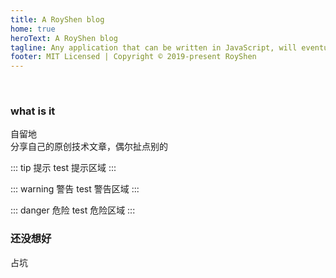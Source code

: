 ```yaml
---
title: A RoyShen blog
home: true
heroText: A RoyShen blog
tagline: Any application that can be written in JavaScript, will eventually be written in JavaScript
footer: MIT Licensed | Copyright © 2019-present RoyShen
---
```


<br />

### what is it

自留地  
分享自己的原创技术文章，偶尔扯点别的  

::: tip 提示
test 提示区域
:::

::: warning 警告
test 警告区域
:::

::: danger 危险
test 危险区域
:::

### 还没想好

占坑
